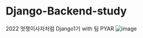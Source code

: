 # Django-Backend-study
2022 멋쟁이사자처럼 Django1기 with 팀 PYAR
![image](https://user-images.githubusercontent.com/53210680/222616202-4833418e-9143-4789-97a5-fc00c86d346a.png)
